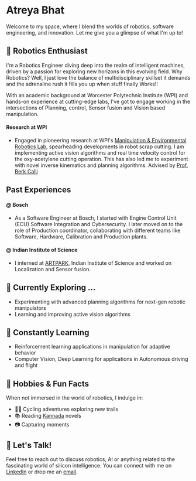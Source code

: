 # Atreya Bhat

Welcome to my space, where I blend the worlds of robotics, software engineering, and innovation. Let me give you a glimpse of what I'm up to!

## 🤖 Robotics Enthusiast
I'm a Robotics Engineer diving deep into the realm of intelligent machines, driven by a passion for exploring new horizons in this evolving field. 
Why Robotics? Well, I just love the balance of multidisciplinary skillset it demands and the adrenaline rush it fills you up when stuff finally Works!! 

With an academic background at Worcester Polytechnic Institute (WPI) and hands-on experience at cutting-edge labs, I've got to engage working in the intersections of Planning, control, Sensor fusion and Vision based manipulation. 

#### Research at WPI
- Engaged in pioneering research at WPI's [Manipulation & Environmental Robotics Lab](https://wp.wpi.edu/merlab/), spearheading developments in robot scrap cutting. I am implementing active vision algorithms and real time velocity control for the oxy-acetylene cutting operation. This has also led me to experiment with novel inverse kinematics and planning algorithms. Advised by [Prof. Berk Calli](https://berkcalli.com/)

## Past Experiences 

#### @ Bosch
- As a Software Engineer at Bosch, I started with Engine Control Unit (ECU) Software Integration and Cybersecurity. I later moved on to the role of Production coordinator, collaborating with different teams like Software, Hardware, Calibration and Production plants.

#### @ Indian Institute of Science
- I interned at [ARTPARK](https://artpark.in/), Indian Institute of Science and worked on Localization and Sensor fusion.

## 🔭 Currently Exploring ...
- Experimenting with advanced planning algorithms for next-gen robotic manipulators
- Learning and improving active vision algorithms


## 🌱 Constantly Learning
- Reinforcement learning applications in manipulation for adaptive behavior
- Computer Vision, Deep Learning for applications in Autonomous driving and flight

## 📸 Hobbies & Fun Facts
When not immersed in the world of robotics, I indulge in:
- 🚴‍♂️ Cycling adventures exploring new trails
- 📚 Reading [Kannada](https://en.wikipedia.org/wiki/Kannada) novels
- 📷 Capturing moments

## 💬 Let's Talk!
Feel free to reach out to discuss robotics, AI or anything related to the fascinating world of silicon intelligence. 
You can connect with me on [LinkedIn](https://linkedin.com/in/atreya-bhat) or drop me an [email](mailto:agbhat@wpi.edu).

<!-- Feel free to add more sections, projects, or details as per your liking! -->
